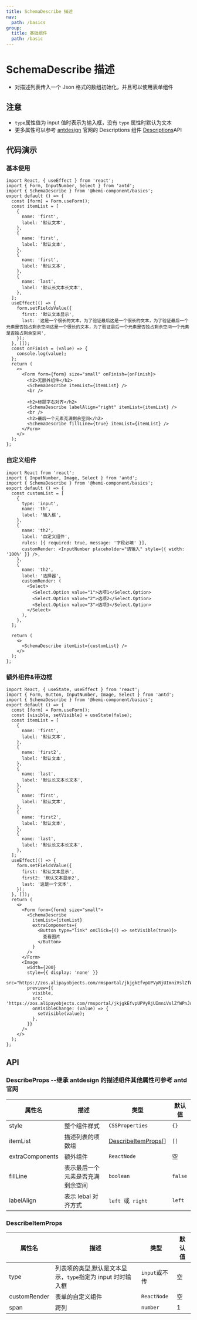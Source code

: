 ```yaml
---
title: SchemaDescribe 描述
nav:
  path: /basics
group:
  title: 基础组件
  path: /basic
---
```


# SchemaDescribe 描述

- 对描述列表传入一个 Json 格式的数组初始化，并且可以使用表单组件

## 注意

- `type`属性值为 input 值时表示为输入框，没有 `type` 属性时默认为文本
- 更多属性可以参考 [antdesign](https://4x-ant-design.antgroup.com/components/descriptions-cn) 官网的 Descriptions 组件 [Descriptions](https://4x-ant-design.antgroup.com/components/descriptions-cn/#API)API

## 代码演示

### 基本使用

```tsx
import React, { useEffect } from 'react';
import { Form, InputNumber, Select } from 'antd';
import { SchemaDescribe } from '@hemi-component/basics';
export default () => {
  const [form] = Form.useForm();
  const itemList = [
    {
      name: 'first',
      label: '默认文本',
    },
    {
      name: 'first',
      label: '默认文本',
    },
    {
      name: 'first',
      label: '默认文本',
    },
    {
      name: 'last',
      label: '默认长文本长文本',
    },
  ];
  useEffect(() => {
    form.setFieldsValue({
      first: '默认文本显示',
      last: '这是一个很长的文本，为了验证最后这是一个很长的文本，为了验证最后一个元素是否独占剩余空间这是一个很长的文本，为了验证最后一个元素是否独占剩余空间一个元素是否独占剩余空间',
    });
  }, []);
  const onFinish = (value) => {
    console.log(value);
  };
  return (
    <>
      <Form form={form} size="small" onFinish={onFinish}>
        <h2>无额外组件</h2>
        <SchemaDescribe itemList={itemList} />
        <br />

        <h2>标题字右对齐</h2>
        <SchemaDescribe labelAlign="right" itemList={itemList} />
        <br />
        <h2>最后一个元素充满剩余空间</h2>
        <SchemaDescribe fillLine={true} itemList={itemList} />
      </Form>
    </>
  );
};
```

### 自定义组件

```tsx
import React from 'react';
import { InputNumber, Image, Select } from 'antd';
import { SchemaDescribe } from '@hemi-component/basics';
export default () => {
  const customList = [
    {
      type: 'input',
      name: 'th',
      label: '输入框',
    },
    {
      name: 'th2',
      label: '自定义组件',
      rules: [{ required: true, message: '字段必填' }],
      customRender: <InputNumber placeholder="请输入" style={{ width: '100%' }} />,
    },
    {
      name: 'th2',
      label: '选择器',
      customRender: (
        <Select>
          <Select.Option value="1">选项1</Select.Option>
          <Select.Option value="2">选项2</Select.Option>
          <Select.Option value="3">选项3</Select.Option>
        </Select>
      ),
    },
  ];

  return (
    <>
      <SchemaDescribe itemList={customList} />
    </>
  );
};
```

### 额外组件&带边框

```tsx
import React, { useState, useEffect } from 'react';
import { Form, Button, InputNumber, Image, Select } from 'antd';
import { SchemaDescribe } from '@hemi-component/basics';
export default () => {
  const [form] = Form.useForm();
  const [visible, setVisible] = useState(false);
  const itemList = [
    {
      name: 'first',
      label: '默认文本',
    },
    {
      name: 'first2',
      label: '默认文本',
    },
    {
      name: 'last',
      label: '默认长文本长文本',
    },
    {
      name: 'first',
      label: '默认文本',
    },
    {
      name: 'first2',
      label: '默认文本',
    },
    {
      name: 'last',
      label: '默认长文本长文本',
    },
  ];
  useEffect(() => {
    form.setFieldsValue({
      first: '默认文本显示',
      first2: '默认文本显示2',
      last: '这是一个文本',
    });
  }, []);
  return (
    <>
      <Form form={form} size="small">
        <SchemaDescribe
          itemList={itemList}
          extraComponents={
            <Button type="link" onClick={() => setVisible(true)}>
              查看图片
            </Button>
          }
        />
      </Form>
      <Image
        width={200}
        style={{ display: 'none' }}
        src="https://zos.alipayobjects.com/rmsportal/jkjgkEfvpUPVyRjUImniVslZfWPnJuuZ.png"
        preview={{
          visible,
          src: 'https://zos.alipayobjects.com/rmsportal/jkjgkEfvpUPVyRjUImniVslZfWPnJuuZ.png',
          onVisibleChange: (value) => {
            setVisible(value);
          },
        }}
      />
    </>
  );
};
```

## API

### DescribeProps --继承 antdesign 的描述组件其他属性可参考 antd 官网

| 属性名 | 描述 | 类型 | 默认值 |
| --- | --- | --- | --- |
| style | 整个组件样式 | `CSSProperties` | `{}` |
| itemList | 描述列表的项数组 | [DescribeItemProps](./schema-describe#describeitemprops)[] | `[]` |
| extraComponents | 额外组件 | `ReactNode` | 空 |
| fillLine | 表示最后一个元素是否充满剩余空间 | `boolean` | `false` |
| labelAlign | 表示 lebal 对齐方式 | `left `或` right` | `left` |

### DescribeItemProps

| 属性名 | 描述 | 类型 | 默认值 |
| --- | --- | --- | --- |
| type | 列表项的类型,默认是文本显示，`type`指定为 input 时时输入框 | `input`或不传 | 空 |
| customRender | 表单的自定义组件 | `ReactNode` | 空 |
| span | 跨列 | `number` | 1 |
